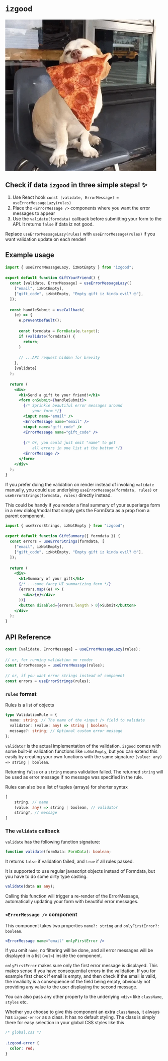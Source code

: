 # `izgood`

![Dog approves](media/dog.webp)

## Check if data `izgood` in three simple steps! ✨

1. Use React hook `const [validate, ErrorMessage] = useErrorMessageLazy(rules)`
1. Place the `<ErrorMessage />` components where you want the error messages to appear
1. Use the `validate(formdata)` callback before submitting your form to the API. It returns `false` if data iz not good.

Replace `useErrorMessageLazy(rules)` with `useErrorMessage(rules)` if you want validation update on each render!

## Example usage

```jsx
import { useErrorMessageLazy, izNotEmpty } from "izgood";

export default function GiftYourFriend() {
  const [validate, ErrorMessage] = useErrorMessageLazy([
    ["email", izNotEmpty],
    ["gift_code", izNotEmpty, "Empty gift iz kinda evil? 🙄"],
  ]);

  const handleSubmit = useCallback(
    (e) => {
      e.preventDefault();

      const formdata = FormData(e.target);
      if (validate(formdata)) {
        return;
      }

      // ...API request hidden for brevity
    },
    [validate]
  );

  return (
    <div>
      <h1>Send a gift to your friend!</h1>
      <form onSubmit={handleSubmit}>
        {/* Sprinkle beautiful error messages around 
            your form */}
        <input name="email" />
        <ErrorMessage name="email" />
        <input name="gift_code" />
        <ErrorMessage name="gift_code" />

        {/* Or, you could just omit "name" to get 
            all errors in one list at the bottom */}
        <ErrorMessage />
      </form>
    </div>
  );
}
```

If you prefer doing the validation on render instead of invoking `validate` manually, you could use underlying `useErrorMessage(formdata, rules)` or `useErrorStrings(formdata, rules)` directly instead.

This could be handy if you render a final summary of your superlarge form in a new dialog/modal that simply gets the FormData as a prop from a parent component.

```jsx
import { useErrorStrings, izNotEmpty } from "izgood";

export default function GiftSummary({ formdata }) {
  const errors = useErrorStrings(formdata, [
    ["email", izNotEmpty],
    ["gift_code", izNotEmpty, "Empty gift iz kinda evil? 🙄"],
  ]);

  return (
    <div>
      <h1>Summary of your gift</h1>
      {/* ...some fancy UI summarizing form */}
      {errors.map((e) => (
        <div>{e}</div>
      ))}
      <button disabled={errors.length > 0}>Submit</button>
    </div>
  );
}
```

## API Reference

```js
const [validate, ErrorMessage] = useErrorMessageLazy(rules);

// or, for running validation on render
const ErrorMessage = useErrorMessage(rules);

// or, if you want error strings instead of component
const errors = useErrorStrings(rules);
```

### `rules` format

Rules is a list of objects

```ts
type ValidationRule = {
  name: string; // The name of the <input /> field to validate
  validator: (value: any) => string | boolean;
  message?: string; // Optional custom error message
};
```

`validator` is the actual implementation of the validation. `izgood` comes with some built-in validation functions like `izNotEmpty`, but you can extend this easily by creating your own functions with the same signature `(value: any) => string | boolean`.

Returning `false` or a `string` means validation failed. The returned `string` will be used as error message if no message was specified in the rule.

Rules can also be a list of tuples (arrays) for shorter syntax

```ts
[
    string, // name
    (value: any) => string | boolean, // validator
    string?, // message
]
```

### The `validate` callback

`validate` has the following function signature:

```ts
function validate(formData: FormData): boolean;
```

It returns `false` if validation failed, and `true` if all rules passed.

It is supported to use regular javascript objects instead of Formdata, but you have to do some dirty type casting.

```ts
validate(data as any);
```

Calling this function will trigger a re-render of the ErrorMessage, automatically updating your form with beautiful error messages.

### `<ErrorMessage />` component

This component takes two properties `name?: string` and `onlyFirstError?: boolean`.

```jsx
<ErrorMessage name="email" onlyFirstError />
```

If you omit `name`, no filtering will be done, and all error messages will be displayed in a list (`<ul>`) inside the component.

`onlyFirstError` makes sure only the first error message is displayed. This makes sense if you have consequential errors in the validation. If you for example first check if email is empty, and then check if the email is valid, the invalidity is a consequence of the field being empty, obviously not providing any value to the user displaying the second message.

You can also pass any other property to the underlying `<div>` like `className`, `styles` etc.

Whether you choose to give this component an extra `className`s, it always has `izgood-error` as a class. It has no default styling. The class is simply there for easy selection in your global CSS styles like this

```css
/* global.css */

.izgood-error {
  color: red;
}
```
